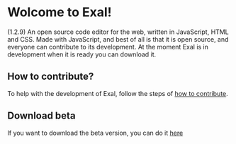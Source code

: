 # **Wolcome to Exal!**
(1.2.9)
An open source code editor for the web, written in JavaScript, HTML and CSS. Made with JavaScript, and best of all is that it is open source, and everyone can contribute to its development. At the moment Exal is in development when it is ready you can download it.

## How to contribute?
To help with the development of Exal, follow the steps of [how to contribute](https://github.com/kirbver/exal/wiki/How-to-contribute%3F).


## Download beta
If you want to download the beta version, you can do it [here](https://github.com/kirbver/exal/blob/master/dist/exal%20Setup.exe?raw=true)
